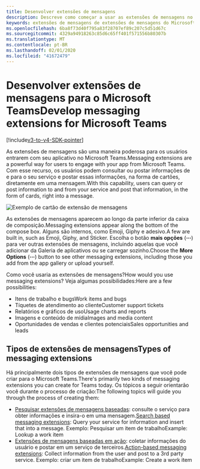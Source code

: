 ```yaml
---
title: Desenvolver extensões de mensagens
description: Descreve como começar a usar as extensões de mensagens no Microsoft Teams
keywords: extensões de mensagens de extensões de mensagens do Microsoft Teams
ms.openlocfilehash: 6ba8f73d40f795a83f28707ef89c207c5d51d67c
ms.sourcegitcommit: 4329a94918263c85d6c65ff401f571556b80307b
ms.translationtype: MT
ms.contentlocale: pt-BR
ms.lasthandoff: 02/01/2020
ms.locfileid: "41672479"
---
```

# <a name="develop-messaging-extensions-for-microsoft-teams"></a><span data-ttu-id="73559-104">Desenvolver extensões de mensagens para o Microsoft Teams</span><span class="sxs-lookup"><span data-stu-id="73559-104">Develop messaging extensions for Microsoft Teams</span></span>

[!include[v3-to-v4-SDK-pointer](~/includes/v3-to-v4-pointer-me.md)]

<span data-ttu-id="73559-105">As extensões de mensagens são uma maneira poderosa para os usuários entrarem com seu aplicativo no Microsoft Teams.</span><span class="sxs-lookup"><span data-stu-id="73559-105">Messaging extensions are a powerful way for users to engage with your app from Microsoft Teams.</span></span> <span data-ttu-id="73559-106">Com esse recurso, os usuários podem consultar ou postar informações de e para o seu serviço e postar essas informações, na forma de cartões, diretamente em uma mensagem.</span><span class="sxs-lookup"><span data-stu-id="73559-106">With this capability, users can query or post information to and from your service and post that information, in the form of cards, right into a message.</span></span>

![Exemplo de cartão de extensão de mensagens](~/assets/images/compose-extensions/ceexample.png)

<span data-ttu-id="73559-108">As extensões de mensagens aparecem ao longo da parte inferior da caixa de composição.</span><span class="sxs-lookup"><span data-stu-id="73559-108">Messaging extensions appear along the bottom of the compose box.</span></span> <span data-ttu-id="73559-109">Alguns são internos, como Emoji, Giphy e adesivo.</span><span class="sxs-lookup"><span data-stu-id="73559-109">A few are built in, such as Emoji, Giphy, and Sticker.</span></span> <span data-ttu-id="73559-110">Escolha o botão **mais opções** (**&#8943;**) para ver outras extensões de mensagens, incluindo aquelas que você adicionar da Galeria de aplicativos ou se carregar sozinho.</span><span class="sxs-lookup"><span data-stu-id="73559-110">Choose the **More Options** (**&#8943;**) button to see other messaging extensions, including those you add from the app gallery or upload yourself.</span></span>

<span data-ttu-id="73559-111">Como você usaria as extensões de mensagens?</span><span class="sxs-lookup"><span data-stu-id="73559-111">How would you use messaging extensions?</span></span> <span data-ttu-id="73559-112">Veja algumas possibilidades:</span><span class="sxs-lookup"><span data-stu-id="73559-112">Here are a few possibilities:</span></span>

* <span data-ttu-id="73559-113">Itens de trabalho e bugs</span><span class="sxs-lookup"><span data-stu-id="73559-113">Work items and bugs</span></span>
* <span data-ttu-id="73559-114">Tíquetes de atendimento ao cliente</span><span class="sxs-lookup"><span data-stu-id="73559-114">Customer support tickets</span></span>
* <span data-ttu-id="73559-115">Relatórios e gráficos de uso</span><span class="sxs-lookup"><span data-stu-id="73559-115">Usage charts and reports</span></span>
* <span data-ttu-id="73559-116">Imagens e conteúdo de mídia</span><span class="sxs-lookup"><span data-stu-id="73559-116">Images and media content</span></span>
* <span data-ttu-id="73559-117">Oportunidades de vendas e clientes potenciais</span><span class="sxs-lookup"><span data-stu-id="73559-117">Sales opportunities and leads</span></span>

## <a name="types-of-messaging-extensions"></a><span data-ttu-id="73559-118">Tipos de extensões de mensagens</span><span class="sxs-lookup"><span data-stu-id="73559-118">Types of messaging extensions</span></span>

<span data-ttu-id="73559-119">Há principalmente dois tipos de extensões de mensagens que você pode criar para o Microsoft Teams.</span><span class="sxs-lookup"><span data-stu-id="73559-119">There's primarily two kinds of messaging extensions you can create for Teams today.</span></span> <span data-ttu-id="73559-120">Os tópicos a seguir orientarão você durante o processo de criação:</span><span class="sxs-lookup"><span data-stu-id="73559-120">The following topics will guide you through the process of creating them:</span></span>

* <span data-ttu-id="73559-121">[Pesquisar extensões de mensagens baseadas](~/resources/messaging-extension-v3/search-extensions.md): consulte o serviço para obter informações e insira-o em uma mensagem.</span><span class="sxs-lookup"><span data-stu-id="73559-121">[Search based messaging extensions](~/resources/messaging-extension-v3/search-extensions.md): Query your service for information and insert that into a message.</span></span> <span data-ttu-id="73559-122">Exemplo: Pesquisar um item de trabalho</span><span class="sxs-lookup"><span data-stu-id="73559-122">Example: Lookup a work item</span></span>
* <span data-ttu-id="73559-123">[Extensões de mensagens baseadas em ação](~/resources/messaging-extension-v3/create-extensions.md): coletar informações do usuário e postar em um serviço de terceiros.</span><span class="sxs-lookup"><span data-stu-id="73559-123">[Action-based messaging extensions](~/resources/messaging-extension-v3/create-extensions.md): Collect information from the user and post to a 3rd party service.</span></span> <span data-ttu-id="73559-124">Exemplo: criar um item de trabalho</span><span class="sxs-lookup"><span data-stu-id="73559-124">Example: Create a work item</span></span>

